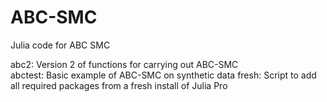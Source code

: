 # ABC-SMC
Julia code for ABC SMC

abc2: Version 2 of functions for carrying out ABC-SMC	
abctest: Basic example of ABC-SMC on synthetic data	
fresh: Script to add all required packages from a fresh install of Julia Pro	
